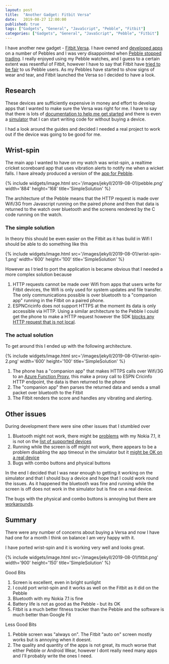 ```yaml
---
layout: post
title:  "Another Gadget: Fitbit Versa"
date:   2019-08-27 12:00:00
published: true
tags: ["Gadgets", "General", "JavaScript", "Pebble", "Fitbit"]
categories: ["Gadgets", "General", "JavaScript", "Pebble", "Fitbit"]
---
```


I have another new gadget - [Fitbit Versa][versa-url]. I have owned and [developed apps][pebble-posts-url] on a number of Pebbles and I was very disappointed when [Pebble stopped trading][pebble-bought-url]. I really enjoyed using my Pebble watches, and I guess to a certain extent was resentful of Fitbit, however I have to say that Fitbit have [tried to be fair][end-pebble-url] to us Pebble users. As my Pebbles have started to show signs of wear and tear, and Fitbit launched the Versa so I decided to have a look.

## Research

These devices are sufficiently expensive in money and effort to develop apps that I wanted to make sure the Versa was right for me. I have to say that there is lots of [documentation to help me get started][fitbit-guides-url] and there is even a [simulator][getting-started-url] that I can start writing code for without buying a device.

I had a look around the guides and decided I needed a real project to work out if the device was going to be good for me.

## Wrist-spin

The main app I wanted to have on my watch was wrist-spin, a realtime cricket scoreboard app that uses vibration alerts to notify me when a wicket falls. I have already produced a version of the [app for Pebble][wrist-spin-pebble-url].

{% include widgets/image.html src='/images/jekyll/2019-08-01/pebble.png' width='884' height='168' title='SimpleSolution' %}

The architecture of the Pebble means that the HTTP request is made over Wifi/3G from Javascript running on the paired phone and then that data is returned to the watch over bluetooth and the screens rendered by the C code running on the watch.

### The simple solution

In theory this should be even easier on the Fitbit as it has build in Wifi I should be able to do something like this

{% include widgets/image.html src='/images/jekyll/2019-08-01/wrist-spin-1.png' width='600' height='100' title='SimpleSolution' %}

However as I tried to port the application is became obvious that I needed a more complex solution because

1. HTTP requests cannot be made over Wifi from apps that users write for Fitbit devices, the Wifi is only used for system updates and file transfer. The only communications possible is over bluetooth to a "companion app" running in the Fitbit on a paired phone. 
1. ESPNCricinfo does not support HTTPS at the moment its data is only accessible via HTTP. Using a similar architecture to the Pebble I could get the phone to make a HTTP request however the SDK [blocks any HTTP request that is not local][fitbit-no-http-url]. 

### The actual solution

To get around this I ended up with the following architecture.

{% include widgets/image.html src='/images/jekyll/2019-08-01/wrist-spin-2.png' width='600' height='100' title='SimpleSolution' %}

1. The phone has a "companion app" that makes HTTPS calls over Wifi/3G to an [Azure Function Proxy][azure-func-proxy-url], this make a proxy call to ESPN Cricinfo HTTP endpoint, the data is then returned to the phone
1. The "companion app" then parses the returned data and sends a small packet over bluetooth to the Fitbit
1. The Fitbit renders the score and handles any vibrating and alerting.

## Other issues

During development there were sine other issues that I stumbled over

1. Bluetooth might not work, there might be [problems][bluetooth-nokia-issue-url] with my Nokia 7.1, it is not on the [list of supported devices][fitbit-supported-devices-url]
1. Running while the screen is off might not work, there appears to be a problem disabling the app timeout in the simulator but it [might be OK on a real device][timeout-problem-url]
1. Bugs with combo buttons and physical buttons

In the end I decided that I was near enough to getting it working on the simulator and that I should buy a device and hope that I could work round the issues. As it happened the bluetooth was fine and running while the screen is off does not work in the simulator but is fine on a real device.

The bugs with the physical and combo buttons is annoying but there are [workarounds][fitbit-button-workaround-url].

## Summary

There were any number of concerns about buying a Versa and now I have had one for a month I think on balance I am very happy with it.

I have ported wrist-spin and it is working very well and looks great.

{% include widgets/image.html src='/images/jekyll/2019-08-01/fitbit.png' width='900' height='150' title='SimpleSolution' %}

Good Bits
1. Screen is excellent, even in bright sunlight
1. I could port wrist-spin and it works as well on the Fitbit as it did on the Pebble
1. Bluetooth with my Nokia 7.1 is fine
1. Battery life is not as good as the Pebble - but its OK
1. Fitbit is a much better fitness tracker than the Pebble and the software is much better than Google Fit

Less Good Bits
1. Pebble screen was "always on". The Fitbit "auto on" screen mostly works but is annoying when it doesnt.
1. The quality and quantity of the apps is not great, its much worse that either Pebble or Android Wear, however I dont really need many apps and I'll probably write the ones I need.

[versa-url]:                    https://www.fitbit.com/nz/shop/versa
[pebble-posts-url]:             /blog/categories#Pebble
[pebble-bought-url]:            https://www.theverge.com/2016/12/7/13867158/fitbit-buys-pebble-smartwatch-acquisition-deal
[end-pebble-url]:               https://www.theverge.com/2018/1/24/16928792/fitbit-smartwatch-pebble-end-support-date-june
[fitbit-guides-url]:            https://dev.fitbit.com/build/guides/
[getting-started-url]:          https://dev.fitbit.com/getting-started/
[wrist-spin-pebble-url]:        https://apps.rebble.io/en_US/application/56904b60e74aedc6b600000b?query=crick&section=watchapps
[wrist-spin-source-url]:        https://bitbucket.org/derekwilson/wrist-spin/src/master/
[fitbit-no-http-url]:           https://community.fitbit.com/t5/SDK-Development/FItbit-OS-Simulator-Blocked-insecure-request-to-URL-http/td-p/3058650
[azure-func-proxy-url]:         https://docs.microsoft.com/en-us/azure/azure-functions/functions-proxies
[timeout-problem-url]:          https://community.fitbit.com/t5/SDK-Development/me-appTimeoutEnabled-will-not-be-set/td-p/3079978
[bluetooth-nokia-issue-url]:    https://community.fitbit.com/t5/Versa-Versa-Lite/Nokia-7-1-Not-Syncing/td-p/3115610
[fitbit-supported-devices-url]: https://help.fitbit.com/articles/en_US/Help_article/2315
[fitbit-button-workaround-url]: https://community.fitbit.com/t5/SDK-Development/Combo-Button-and-physical-button/td-p/2334229
